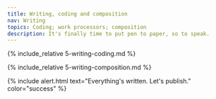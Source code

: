 ```yaml
---
title: Writing, coding and composition
nav: Writing
topics: Coding; work processors; composition
description: It's finally time to put pen to paper, so to speak. 
---
```


{% include_relative 5-writing-coding.md %}

{% include_relative 5-writing-composition.md %}

{% include alert.html text="Everything's written. Let's publish." color="success" %}